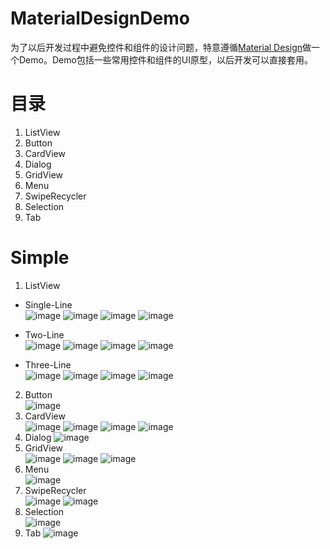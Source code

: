 # MaterialDesignDemo
为了以后开发过程中避免控件和组件的设计问题，特意遵循[Material Design](https://material.google.com/)做一个Demo。Demo包括一些常用控件和组件的UI原型，以后开发可以直接套用。  

# 目录
1. ListView
2. Button
3. CardView
4. Dialog
5. GridView
6. Menu
7. SwipeRecycler
8. Selection
9. Tab

# Simple
1. ListView  
  - Single-Line  
  ![image](https://github.com/Anima18/MaterialDesignDemo/blob/master/image/single_line_listview.png)
  ![image](https://github.com/Anima18/MaterialDesignDemo/blob/master/image/single_line_with_icon.png)
  ![image](https://github.com/Anima18/MaterialDesignDemo/blob/master/image/single_line_with_avatar.png)
  ![image](https://github.com/Anima18/MaterialDesignDemo/blob/master/image/single_line_with_avatar_and_icon.png)  
  
  - Two-Line  
  ![image](https://github.com/Anima18/MaterialDesignDemo/blob/master/image/two_line_with_text.jpg)
  ![image](https://github.com/Anima18/MaterialDesignDemo/blob/master/image/two_line_with_icon.jpg)
  ![image](https://github.com/Anima18/MaterialDesignDemo/blob/master/image/two_line_with_avatar.jpg)
  ![image](https://github.com/Anima18/MaterialDesignDemo/blob/master/image/two_line_with_avatar_and_icon.jpg)  
  
  - Three-Line  
  ![image](https://github.com/Anima18/MaterialDesignDemo/blob/master/image/three_line_with_text.jpg)
  ![image](https://github.com/Anima18/MaterialDesignDemo/blob/master/image/three_line_with_icon.jpg)
  ![image](https://github.com/Anima18/MaterialDesignDemo/blob/master/image/three_line_with_avatar.jpg)
  ![image](https://github.com/Anima18/MaterialDesignDemo/blob/master/image/three_line_with_avatar_and_icon.jpg) 
2. Button  
  ![image](https://github.com/Anima18/MaterialDesignDemo/blob/master/image/button.jpg)
3. CardView  
  ![image](https://github.com/Anima18/MaterialDesignDemo/blob/master/image/cardView1.jpg)
  ![image](https://github.com/Anima18/MaterialDesignDemo/blob/master/image/cardView2.jpg)
  ![image](https://github.com/Anima18/MaterialDesignDemo/blob/master/image/cardView3.jpg)
  ![image](https://github.com/Anima18/MaterialDesignDemo/blob/master/image/cardView4.jpg)
4. Dialog
  ![image](https://github.com/Anima18/MaterialDesignDemo/blob/master/image/dialog.jpg)
5. GridView  
  ![image](https://github.com/Anima18/MaterialDesignDemo/blob/master/image/gradView1.jpg)
  ![image](https://github.com/Anima18/MaterialDesignDemo/blob/master/image/gradView2.jpg)
  ![image](https://github.com/Anima18/MaterialDesignDemo/blob/master/image/gradView3.jpg)
6. Menu  
  ![image](https://github.com/Anima18/MaterialDesignDemo/blob/master/image/menu.jpg)
7. SwipeRecycler  
  ![image](https://github.com/Anima18/MaterialDesignDemo/blob/master/image/pull_down_refresh.jpg)
  ![image](https://github.com/Anima18/MaterialDesignDemo/blob/master/image/pull_up_loadingMore.jpg)
8. Selection  
  ![image](https://github.com/Anima18/MaterialDesignDemo/blob/master/image/from.jpg)
9. Tab
  ![image](https://github.com/Anima18/MaterialDesignDemo/blob/master/image/tab.jpg)
